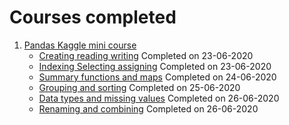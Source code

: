 # Courses completed

1. [Pandas Kaggle mini course](https://www.kaggle.com/learn/pandas)
   - [Creating reading writing](https://www.kaggle.com/residentmario/creating-reading-and-writing) Completed on 23-06-2020
   - [Indexing Selecting assigning](https://www.kaggle.com/residentmario/indexing-selecting-assigning) Completed on 23-06-2020
   - [Summary functions and maps](https://www.kaggle.com/residentmario/summary-functions-and-maps) Completed on 24-06-2020
   - [Grouping and sorting](https://www.kaggle.com/residentmario/grouping-and-sorting) Completed on 25-06-2020
   - [Data types and missing values](https://www.kaggle.com/residentmario/data-types-and-missing-values) Completed on 26-06-2020
   - [Renaming and combining](https://www.kaggle.com/residentmario/renaming-and-combining)      Completed on 26-06-2020